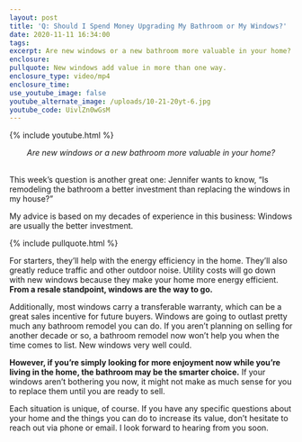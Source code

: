 ```yaml
---
layout: post
title: 'Q: Should I Spend Money Upgrading My Bathroom or My Windows?'
date: 2020-11-11 16:34:00
tags:
excerpt: Are new windows or a new bathroom more valuable in your home?
enclosure:
pullquote: New windows add value in more than one way.
enclosure_type: video/mp4
enclosure_time:
use_youtube_image: false
youtube_alternate_image: /uploads/10-21-20yt-6.jpg
youtube_code: UivlZn0wGsM
---
```


{% include youtube.html %}

<center><em>Are new windows or a new bathroom more valuable in your home?</em></center>
&nbsp;

This week’s question is another great one: Jennifer wants to know, “Is remodeling the bathroom a better investment than replacing the windows in my house?”

My advice is based on my decades of experience in this business: Windows are usually the better investment.&nbsp;

{% include pullquote.html %}

For starters, they’ll help with the energy efficiency in the home. They’ll also greatly reduce traffic and other outdoor noise. Utility costs will go down with new windows because they make your home more energy efficient. **From a resale standpoint, windows are the way to go.**

Additionally, most windows carry a transferable warranty, which can be a great sales incentive for future buyers. Windows are going to outlast pretty much any bathroom remodel you can do. If you aren’t planning on selling for another decade or so, a bathroom remodel now won’t help you when the time comes to list. New windows very well could.&nbsp;

**However, if you’re simply looking for more enjoyment now while you’re living in the home, the bathroom may be the smarter choice.** If your windows aren’t bothering you now, it might not make as much sense for you to replace them until you are ready to sell.&nbsp;

Each situation is unique, of course. If you have any specific questions about your home and the things you can do to increase its value, don’t hesitate to reach out via phone or email. I look forward to hearing from you soon.